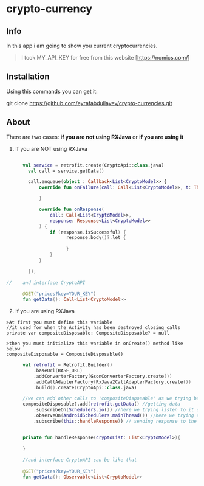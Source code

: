 # crypto-currency

## Info
In this app i am going to show you current cryptocurrencies.

> I took MY_API_KEY for free from this website [https://nomics.com/]

## Installation

Using this commands you can get it:

git clone https://github.com/eyrafabdullayev/crypto-currencies.git

## About

There are two cases: **if you are not using RXJava** or **if you are using it**

1) If you are NOT using RXJava
```kotlin

      val service = retrofit.create(CryptoApi::class.java)
        val call = service.getData()

        call.enqueue(object : Callback<List<CryptoModel>> {
            override fun onFailure(call: Call<List<CryptoModel>>, t: Throwable) {

            }

            override fun onResponse(
                call: Call<List<CryptoModel>>,
                response: Response<List<CryptoModel>>
            ) {
                if (response.isSuccessful) {
                      response.body()?.let {
                          
                      }
                }
            }            

        });
        
//    and interface CryptoAPI  
       
      @GET("prices?key=YOUR_KEY")
      fun getData(): Call<List<CryptoModel>>
```

  2) If you are using RXJava
  
    >At first you must define this variable
    //it used for when the Activity has been destroyed closing calls
    private var compositeDisposable: CompositeDisposable? = null
    
    >then you must initialize this variable in onCreate() method like below
    compositeDisposable = CompositeDisposable()
    
  
  ```kotlin
        val retrofit = Retrofit.Builder()
            .baseUrl(BASE_URL)
            .addConverterFactory(GsonConverterFactory.create())
            .addCallAdapterFactory(RxJava2CallAdapterFactory.create())
            .build().create(CryptoApi::class.java)

        //we can add other calls to 'compositeDisposable' as we trying below
        compositeDisposable?.add(retrofit.getData() //getting data
            .subscribeOn(Schedulers.io()) //here we trying listen to it on another thread
            .observeOn(AndroidSchedulers.mainThread()) //here we trying execute data on main thread
            .subscribe(this::handleResponse)) // sending response to the method

  
        private fun handleResponse(cryptoList: List<CryptoModel>){
        
        }
    
        //and interface CryptoAPI can be like that
    
        @GET("prices?key=YOUR_KEY")
        fun getData(): Observable<List<CryptoModel>>
    
```  
  
  
  
  
